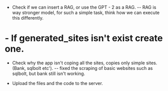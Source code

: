 - Check if we can insert a RAG, or use the GPT - 2 as a RAG.
-- RAG is way stronger model, for such a simple task, think how we can execute this differently.

# - If generated_sites isn't exist create one.

- Check why the app isn't coping all the sites, copies only simple sites. (Bank, sqlbolt etc').
-- fixed the scraping of basic websites such as sqlbolt, but bank still isn't working.

- Upload the files and the code to the server.